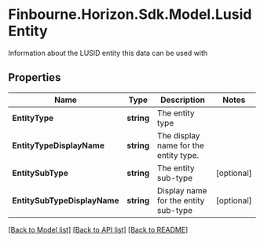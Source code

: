 # Finbourne.Horizon.Sdk.Model.LusidEntity
Information about the LUSID entity this data can be used with

## Properties

Name | Type | Description | Notes
------------ | ------------- | ------------- | -------------
**EntityType** | **string** | The entity type | 
**EntityTypeDisplayName** | **string** | The display name for the entity type. | 
**EntitySubType** | **string** | The entity sub-type | [optional] 
**EntitySubTypeDisplayName** | **string** | Display name for the entity sub-type | [optional] 

[[Back to Model list]](../README.md#documentation-for-models) [[Back to API list]](../README.md#documentation-for-api-endpoints) [[Back to README]](../README.md)

